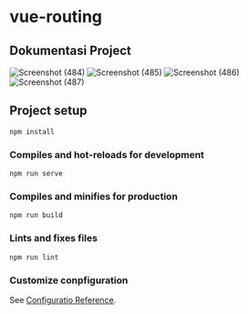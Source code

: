 # vue-routing


<h2> Dokumentasi Project </h2>

![Screenshot (484)](https://user-images.githubusercontent.com/53465013/97068712-565bea80-15f4-11eb-9407-d112131c3643.png)
![Screenshot (485)](https://user-images.githubusercontent.com/53465013/97068733-8b683d00-15f4-11eb-84b1-017894f0fce5.png)
![Screenshot (486)](https://user-images.githubusercontent.com/53465013/97068736-8dca9700-15f4-11eb-9395-368f2c5e5853.png)
![Screenshot (487)](https://user-images.githubusercontent.com/53465013/97068737-8efbc400-15f4-11eb-8107-e6f5261caefa.png)

## Project setup
```
npm install
```

### Compiles and hot-reloads for development
```
npm run serve
```

### Compiles and minifies for production
```
npm run build
```

### Lints and fixes files
```
npm run lint
```

### Customize conpfiguration
See [Configuratio Reference](https://cli.vuejs.org/config/).

